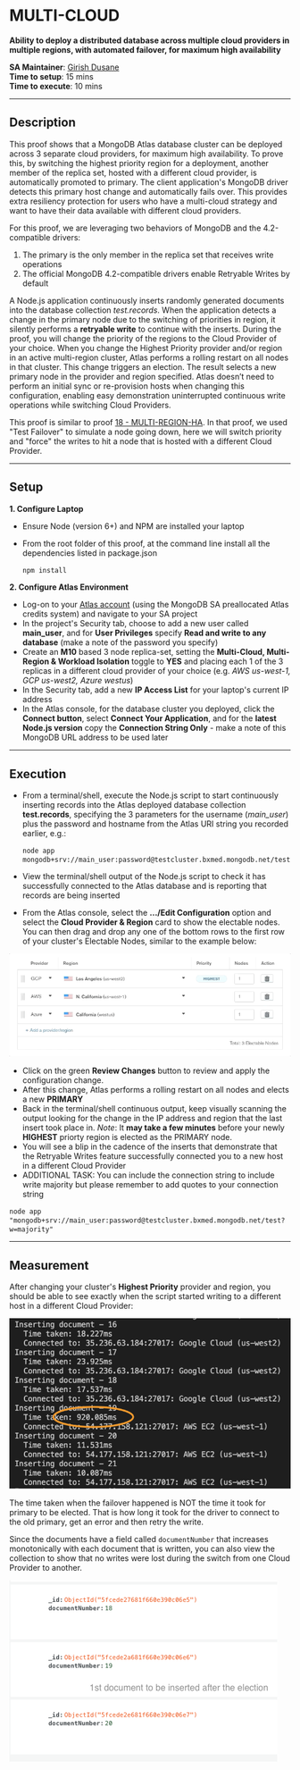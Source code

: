 # MULTI-CLOUD

__Ability to deploy a distributed database across multiple cloud providers in multiple regions, with automated failover, for maximum high availability__

__SA Maintainer__: [Girish Dusane](mailto:girish.dusane@mongodb.com) <br />
__Time to setup__: 15 mins <br />
__Time to execute__: 10 mins

---
## Description
This proof shows that a MongoDB Atlas database cluster can be deployed across 3 separate cloud providers, for maximum high availability. To prove this, by switching the highest priority region for a deployment, another member of the replica set, hosted with a different cloud provider, is automatically promoted to primary. The client application's MongoDB driver detects this primary host change and automatically fails over. This provides extra resiliency protection for users who have a multi-cloud strategy and want to have their data available with different cloud providers. 

For this proof, we are leveraging two behaviors of MongoDB and the 4.2-compatible drivers:

1. The primary is the only member in the replica set that receives write operations
2. The official MongoDB 4.2-compatible drivers enable Retryable Writes by default

A Node.js application continuously inserts randomly generated documents into the database collection _test.records_. When the application detects a change in the primary node due to the switching of priorities in region, it silently performs a **retryable write** to continue with the inserts. During the proof, you will change the priority of the regions to the Cloud Provider of your choice. When you change the Highest Priority provider and/or region in an active multi-region cluster, Atlas performs a rolling restart on all nodes in that cluster. This change triggers an election. The result selects a new primary node in the provider and region specified. Atlas doesn’t need to perform an initial sync or re-provision hosts when changing this configuration, enabling easy demonstration uninterrupted continuous write operations while switching Cloud Providers.

This proof is similar to proof [18 - MULTI-REGION-HA](../18). In that proof, we used "Test Failover" to simulate a node going down, here we will switch priority and "force" the writes to hit a node that is hosted with a different Cloud Provider.


---
## Setup
__1. Configure Laptop__
* Ensure Node (version 6+) and NPM are installed your laptop
  
* From the root folder of this proof, at the command line install all the dependencies listed in package.json
  
  ```bash
  npm install
  ```

__2. Configure Atlas Environment__
* Log-on to your [Atlas account](http://cloud.mongodb.com) (using the MongoDB SA preallocated Atlas credits system) and navigate to your SA project
* In the project's Security tab, choose to add a new user called __main_user__, and for __User Privileges__ specify __Read and write to any database__ (make a note of the password you specify)
* Create an __M10__ based 3 node replica-set, setting the __Multi-Cloud, Multi-Region & Workload Isolation__ toggle to __YES__ and placing each 1 of the 3 replicas in a different cloud provider of your choice (e.g. _AWS us-west-1, GCP us-west2, Azure westus_)
* In the Security tab, add a new __IP Access List__ for your laptop's current IP address
* In the Atlas console, for the database cluster you deployed, click the __Connect button__, select __Connect Your Application__, and for the __latest Node.js version__  copy the __Connection String Only__ - make a note of this MongoDB URL address to be used later


---
## Execution
* From a terminal/shell, execute the Node.js script to start continuously inserting records into the Atlas deployed database collection __test.records__, specifying the 3 parameters for the username (*main_user*) plus the password and hostname from the Atlas URI string you recorded earlier, e.g.:
  ```
  node app mongodb+srv://main_user:password@testcluster.bxmed.mongodb.net/test/
  ```

* View the terminal/shell output of the Node.js script to check it has successfully connected to the Atlas database and is reporting that records are being inserted

* From the Atlas console, select the __.../Edit Configuration__ option and select the __Cloud Provider & Region__ card to show the electable nodes. You can then drag and drop any one of the bottom rows to the first row of your cluster's Electable Nodes, similar to the example below:

![changepriority](img/changepriority.gif "changepriority")

* Click on the green __Review Changes__ button to review and apply the configuration change.
* After this change, Atlas performs a rolling restart on all nodes and elects a new **PRIMARY**
* Back in the terminal/shell continuous output, keep visually scanning the output looking for the change in the IP address and region that the last insert took place in. _Note_: It __may take a few minutes__ before your newly __HIGHEST__ priorty region is elected as the PRIMARY node.
* You will see a blip in the cadence of the inserts that demonstrate that the Retryable Writes feature successfully connected you to a new host in a different Cloud Provider
* ADDITIONAL TASK: You can include the connection string to include write majority but please remember to add quotes to your connection string

```
node app "mongodb+srv://main_user:password@testcluster.bxmed.mongodb.net/test?w=majority"
```


---
## Measurement

After changing your cluster's __Highest Priority__ provider and region, you should be able to see exactly when the script started writing to a different host in a different Cloud Provider:

![failover](img/failover.png "failover")

The time taken when the failover happened is NOT the time it took for primary to be elected. That is how long it took for the driver to connect to the old primary, get an error and then retry the write.

Since the documents have a field called `documentNumber` that increases monotonically with each document that is written, you can also view the collection to show that no writes were lost during the switch from one Cloud Provider to another.

![collection](img/collection.png "collection")
